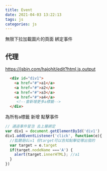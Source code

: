 ```yaml
---
title: Event
date: 2021-04-03 13:22:13
tags: js
categories: js
---
```


無限下拉加載圖片的頁面 綁定事件

## 代理

https://jsbin.com/hajohit/edit?html,js,output

```html
  <div id="div1">
    <a href="#">a1</a>
    <a href="#">a2</a>
    <a href="#">a3</a>
    <a href="#">a4</a>
     <!--會新增更多a標籤-->
  </div>
```

為所有a標籤 新增 點擊事件
```js
// 通過事件冒泡 去上層綁定
var div1 = document.getElementById('div1')
div1.addEventListener('click', function(e){
  //監聽是div1 但target可以告知點擊從哪出發的
  var target = e.target
  if(target.nodeName ==='A') {
    alert(target.innerHTML); //a1
  }  
})
```
